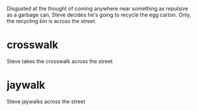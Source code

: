 Disgusted at the thought of coming anywhere near something as repulsive as a garbage can, Steve decides he's going to recycle the egg carton. Only, the recycling bin is across the street.

# crosswalk
Steve takes the crosswalk across the street

# jaywalk
Steve jaywalks across the street
